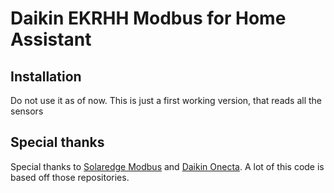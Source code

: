 # Daikin EKRHH Modbus for Home Assistant


## Installation
Do not use it as of now. This is just a first working version, that reads all the sensors


## Special thanks

Special thanks to [Solaredge Modbus](https://github.com/binsentsu/home-assistant-solaredge-modbus) and [Daikin Onecta](https://github.com/jwillemsen/daikin_onecta). 
A lot of this code is based off those repositories.